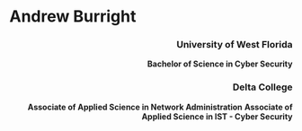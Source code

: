 <h1> Andrew Burright </h1>
<div align="right">
<h3> University of West Florida </h3>

<b>Bachelor of Science in Cyber Security</b>
  
<h3> Delta College </h3>
<b>Associate of Applied Science in Network Administration</b>
<b>Associate of Applied Science in IST - Cyber Security</b>
</div>
